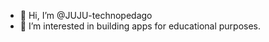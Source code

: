 - 👋 Hi, I’m @JUJU-technopedago
- 👀 I’m interested in building apps for educational purposes.


<!---
JUJU-technopedago/JUJU-technopedago is a ✨ special ✨ repository because its `README.md` (this file) appears on your GitHub profile.
You can click the Preview link to take a look at your changes.
--->
